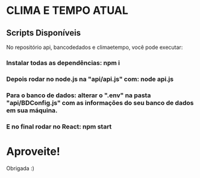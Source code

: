 # CLIMA E TEMPO ATUAL

## Scripts Disponíveis
No repositório api, bancodedados e climaetempo, você pode executar:

### Instalar todas as dependências: npm i 
### Depois rodar no node.js na "api/api.js" com: node api.js
### Para o banco de dados: alterar o ".env" na pasta "api/BDConfig.js" com as informações do seu banco de dados em sua máquina.
### E no final rodar no React: npm start


# Aproveite! 

Obrigada :) 
